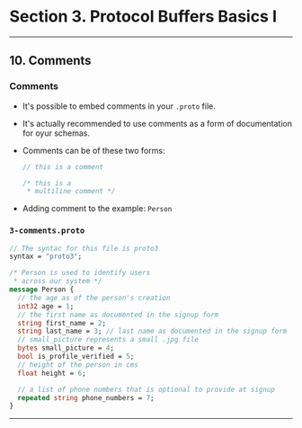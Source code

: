 # Section 3. Protocol Buffers Basics I

---

## 10. Comments

### Comments

* It's possible to embed comments in your `.proto` file.
* It's actually recommended to use comments as a form of documentation for oyur schemas.
* Comments can be of these two forms:

  ```proto
  // this is a comment
  ```

  ```proto
  /* this is a
   * multiline comment */
  ```

* Adding comment to the example: `Person`

### `3-comments.proto`

```proto
// The syntac for this file is proto3
syntax = "proto3";

/* Person is used to identify users
 * across our system */
message Person {
  // the age as of the person's creation
  int32 age = 1;
  // the first name as documented in the signup form
  string first_name = 2;
  string last_name = 3; // last name as documented in the signup form
  // small_picture represents a small .jpg file
  bytes small_picture = 4;
  bool is_profile_verified = 5;
  // height of the person in cms
  float height = 6;

  // a list of phone numbers that is optional to provide at signup
  repeated string phone_numbers = 7;
}
```

---